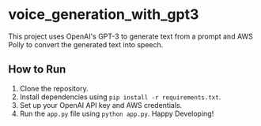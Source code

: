 # voice_generation_with_gpt3

This project uses OpenAI's GPT-3 to generate text from a prompt and AWS Polly to convert the generated text into speech.

## How to Run

1. Clone the repository.
2. Install dependencies using `pip install -r requirements.txt`.
3. Set up your OpenAI API key and AWS credentials.
4. Run the `app.py` file using `python app.py`.
   Happy Developing! 
